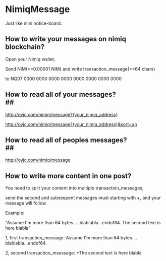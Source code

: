 # NimiqMessage

Just like mini notice-board.<br>


## How to write your messages on nimiq blockchain?<br> ##

Open your Nimiq wallet,<br> 

Send NIM(>=0.00001 NIM) and write transaction_message(=<64 chars) <br>

to NQ07 0000 0000 0000 0000 0000 0000 0000 0000 <br>



## How to read all of your messages?<br>##

http://oyjc.com/nimiq/message?{your_nimiq_address}<br>

http://oyjc.com/nimiq/message?{your_nimiq_address}&sort=up<br>


## How to read all of peoples messages?<br>##

http://oyjc.com/nimiq/message<br>


## How to write more content in one post?<br> ##

You need to split your content into multiple transaction_messages, <br>

send the second and subsequent messages must starting with +, and your message will follow.<br>


Example: <br>

"Assume I'm more than 64 bytes.... blablabla...endof64. The second text is here blabla"<br>

1, first transaction_message: Assume I'm more than 64 bytes.... blablabla...endof64.<br>

2, second transaction_msessage:  +The second text is here blabla<br>

